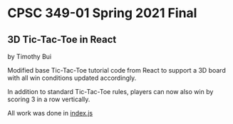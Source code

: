 # CPSC 349-01 Spring 2021 Final
## 3D Tic-Tac-Toe in React

by Timothy Bui

Modified base Tic-Tac-Toe tutorial code from React to support a 3D board with all win conditions updated accordingly. 

In addition to standard Tic-Tac-Toe rules, players can now also win by scoring 3 in a row vertically.

All work was done in [index.js](https://github.com/TimothyBui/CPSC349_final_3dtictactoe/blob/main/src/index.js)
